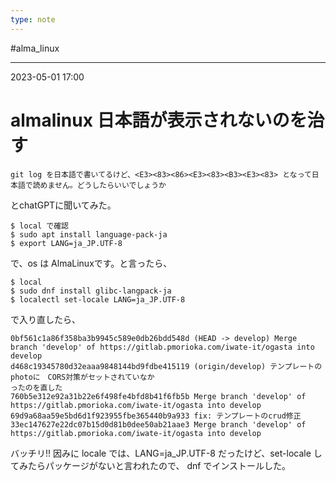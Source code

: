 ```yaml
---
type: note
---
```


#alma_linux 

---
2023-05-01  17:00

# almalinux  日本語が表示されないのを治す

```
git log を日本語で書いてるけど、<E3><83><86><E3><83><B3><E3><83> となって日本語で読めません。どうしたらいいでしょうか
```

とchatGPTに聞いてみた。

```
$ local で確認
$ sudo apt install language-pack-ja
$ export LANG=ja_JP.UTF-8
```

で、os は AlmaLinuxです。と言ったら、

```
$ local
$ sudo dnf install glibc-langpack-ja
$ localectl set-locale LANG=ja_JP.UTF-8
```

で入り直したら、

```shell
0bf561c1a86f358ba3b9945c589e0db26bdd548d (HEAD -> develop) Merge branch 'develop' of https://gitlab.pmorioka.com/iwate-it/ogasta into develop
d468c19345780d32eaaa9848144bd9fdbe415119 (origin/develop) テンプレートのphotoに　CORS対策がセットされていなか
ったのを直した
760b5e312e92a31b22e6f498fe4bfd8b41f6fb5b Merge branch 'develop' of https://gitlab.pmorioka.com/iwate-it/ogasta into develop
69d9a68aa59e5bd6d1f923955fbe365440b9a933 fix: テンプレートのcrud修正
33ec147627e22dc07b15d0d81b0dee50ab21aae3 Merge branch 'develop' of https://gitlab.pmorioka.com/iwate-it/ogasta into develop
```

バッチリ!!
因みに locale では、LANG=ja_JP.UTF-8 だったけど、set-locale してみたらパッケージがないと言われたので、 dnf でインストールした。


